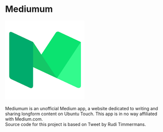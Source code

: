 # Mediumum
<img src="screenshots/screenshot1.png" width="256px" alt="Mediumum App">
<br>
<br>
Mediumum is an unofficial Medium app, a website dedicated to writing and sharing longform content on Ubuntu Touch. This app is in no way affiliated with Medium.com.
<br>
Source code for this project is based on Tweet by Rudi Timmermans.
